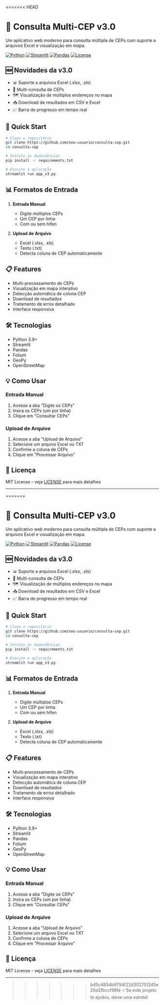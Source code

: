 <<<<<<< HEAD
# 📍 Consulta Multi-CEP v3.0

Um aplicativo web moderno para consulta múltipla de CEPs com suporte a arquivos Excel e visualização em mapa.

[![Python](https://img.shields.io/badge/Python-3.9+-blue.svg)](https://www.python.org)
[![Streamlit](https://img.shields.io/badge/Streamlit-1.31.1-red.svg)](https://streamlit.io)
[![Pandas](https://img.shields.io/badge/Pandas-2.2.0-green.svg)](https://pandas.pydata.org)
[![License](https://img.shields.io/badge/License-MIT-green.svg)](LICENSE)

## 🆕 Novidades da v3.0
- 📊 Suporte a arquivos Excel (.xlsx, .xls)
- 📝 Multi-consulta de CEPs
- 🗺️ Visualização de múltiplos endereços no mapa
- 📥 Download de resultados em CSV e Excel
- 📈 Barra de progresso em tempo real

## 🚀 Quick Start

```bash
# Clone o repositório
git clone https://github.com/seu-usuario/consulta-cep.git
cd consulta-cep

# Instale as dependências
pip install -r requirements.txt

# Execute a aplicação
streamlit run app_v3.py
```

## 📊 Formatos de Entrada
1. **Entrada Manual**
   - Digite múltiplos CEPs
   - Um CEP por linha
   - Com ou sem hífen

2. **Upload de Arquivo**
   - Excel (.xlsx, .xls)
   - Texto (.txt)
   - Detecta coluna de CEP automaticamente

## 📋 Features
- Multi-processamento de CEPs
- Visualização em mapa interativo
- Detecção automática de coluna CEP
- Download de resultados
- Tratamento de erros detalhado
- Interface responsiva

## 🛠️ Tecnologias
- Python 3.9+
- Streamlit
- Pandas
- Folium
- GeoPy
- OpenStreetMap

## 💡 Como Usar

### Entrada Manual
1. Acesse a aba "Digite os CEPs"
2. Insira os CEPs (um por linha)
3. Clique em "Consultar CEPs"

### Upload de Arquivo
1. Acesse a aba "Upload de Arquivo"
2. Selecione um arquivo Excel ou TXT
3. Confirme a coluna de CEPs
4. Clique em "Processar Arquivo"

## 📝 Licença
MIT License - veja [LICENSE](LICENSE) para mais detalhes

---
=======
# 📍 Consulta Multi-CEP v3.0

Um aplicativo web moderno para consulta múltipla de CEPs com suporte a arquivos Excel e visualização em mapa.

[![Python](https://img.shields.io/badge/Python-3.9+-blue.svg)](https://www.python.org)
[![Streamlit](https://img.shields.io/badge/Streamlit-1.31.1-red.svg)](https://streamlit.io)
[![Pandas](https://img.shields.io/badge/Pandas-2.2.0-green.svg)](https://pandas.pydata.org)
[![License](https://img.shields.io/badge/License-MIT-green.svg)](LICENSE)

## 🆕 Novidades da v3.0
- 📊 Suporte a arquivos Excel (.xlsx, .xls)
- 📝 Multi-consulta de CEPs
- 🗺️ Visualização de múltiplos endereços no mapa
- 📥 Download de resultados em CSV e Excel
- 📈 Barra de progresso em tempo real

## 🚀 Quick Start

```bash
# Clone o repositório
git clone https://github.com/seu-usuario/consulta-cep.git
cd consulta-cep

# Instale as dependências
pip install -r requirements.txt

# Execute a aplicação
streamlit run app_v3.py
```

## 📊 Formatos de Entrada
1. **Entrada Manual**
   - Digite múltiplos CEPs
   - Um CEP por linha
   - Com ou sem hífen

2. **Upload de Arquivo**
   - Excel (.xlsx, .xls)
   - Texto (.txt)
   - Detecta coluna de CEP automaticamente

## 📋 Features
- Multi-processamento de CEPs
- Visualização em mapa interativo
- Detecção automática de coluna CEP
- Download de resultados
- Tratamento de erros detalhado
- Interface responsiva

## 🛠️ Tecnologias
- Python 3.9+
- Streamlit
- Pandas
- Folium
- GeoPy
- OpenStreetMap

## 💡 Como Usar

### Entrada Manual
1. Acesse a aba "Digite os CEPs"
2. Insira os CEPs (um por linha)
3. Clique em "Consultar CEPs"

### Upload de Arquivo
1. Acesse a aba "Upload de Arquivo"
2. Selecione um arquivo Excel ou TXT
3. Confirme a coluna de CEPs
4. Clique em "Processar Arquivo"

## 📝 Licença
MIT License - veja [LICENSE](LICENSE) para mais detalhes

---
>>>>>>> b45c4654b9794f22d302751245e20d2fbccf98fe
⭐ Se este projeto te ajudou, deixe uma estrela!